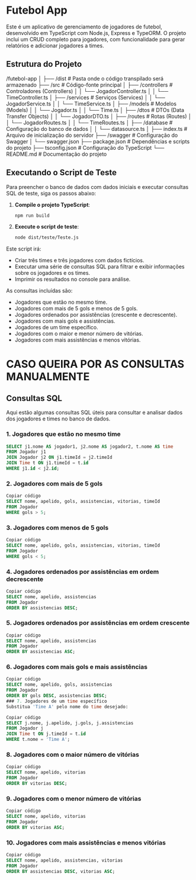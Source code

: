 # Futebol App

Este é um aplicativo de gerenciamento de jogadores de futebol, desenvolvido em TypeScript com Node.js, Express e TypeORM. O projeto inclui um CRUD completo para jogadores, com funcionalidade para gerar relatórios e adicionar jogadores a times.

## Estrutura do Projeto

/futebol-app
│
├── /dist                  # Pasta onde o código transpilado será armazenado
├── /src                   # Código-fonte principal
│   ├── /controllers       # Controladores (Controllers)
│   │   └── JogadorController.ts
│   │   └── TimeController.ts
│   ├── /services          # Serviços (Services)
│   │   └── JogadorService.ts
│   │   └── TimeService.ts
│   ├── /models            # Modelos (Models)
│   │   └── Jogador.ts
│   │   └── Time.ts
│   ├── /dtos              # DTOs (Data Transfer Objects)
│   │   └── JogadorDTO.ts
│   ├── /routes            # Rotas (Routes)
│   │   └── JogadorRoutes.ts
│   │   └── TimeRoutes.ts
│   ├── /database          # Configuração do banco de dados
│   │   └── datasource.ts
│   ├── index.ts           # Arquivo de inicialização do servidor
├── /swagger               # Configuração do Swagger
│   └── swagger.json
├── package.json           # Dependências e scripts do projeto
├── tsconfig.json          # Configuração do TypeScript
└── README.md              # Documentação do projeto

## Executando o Script de Teste

Para preencher o banco de dados com dados iniciais e executar consultas SQL de teste, siga os passos abaixo:

1. **Compile o projeto TypeScript**:
    ```bash
    npm run build
    ```

2. **Execute o script de teste**:
    ```bash
    node dist/teste/Teste.js
    ```

Este script irá:
- Criar três times e três jogadores com dados fictícios.
- Executar uma série de consultas SQL para filtrar e exibir informações sobre os jogadores e os times.
- Imprimir os resultados no console para análise.

As consultas incluídas são:
- Jogadores que estão no mesmo time.
- Jogadores com mais de 5 gols e menos de 5 gols.
- Jogadores ordenados por assistências (crescente e decrescente).
- Jogadores com mais gols e assistências.
- Jogadores de um time específico.
- Jogadores com o maior e menor número de vitórias.
- Jogadores com mais assistências e menos vitórias.

# CASO QUEIRA POR AS CONSULTAS MANUALMENTE
 
## Consultas SQL

Aqui estão algumas consultas SQL úteis para consultar e analisar dados dos jogadores e times no banco de dados.

### 1. Jogadores que estão no mesmo time
```sql
SELECT j1.nome AS jogador1, j2.nome AS jogador2, t.nome AS time
FROM Jogador j1
JOIN Jogador j2 ON j1.timeId = j2.timeId
JOIN Time t ON j1.timeId = t.id
WHERE j1.id < j2.id;
```
### 2. Jogadores com mais de 5 gols
```sql
Copiar código
SELECT nome, apelido, gols, assistencias, vitorias, timeId
FROM Jogador
WHERE gols > 5;
```
### 3. Jogadores com menos de 5 gols
```sql
Copiar código
SELECT nome, apelido, gols, assistencias, vitorias, timeId
FROM Jogador
WHERE gols < 5;
```
### 4. Jogadores ordenados por assistências em ordem decrescente
```sql
Copiar código
SELECT nome, apelido, assistencias
FROM Jogador
ORDER BY assistencias DESC;
```
### 5. Jogadores ordenados por assistências em ordem crescente
```sql
Copiar código
SELECT nome, apelido, assistencias
FROM Jogador
ORDER BY assistencias ASC;
```
### 6. Jogadores com mais gols e mais assistências
```sql
Copiar código
SELECT nome, apelido, gols, assistencias
FROM Jogador
ORDER BY gols DESC, assistencias DESC;
### 7. Jogadores de um time específico
Substitua 'Time A' pelo nome do time desejado:
```
```sql
Copiar código
SELECT j.nome, j.apelido, j.gols, j.assistencias
FROM Jogador j
JOIN Time t ON j.timeId = t.id
WHERE t.nome = 'Time A';
```
### 8. Jogadores com o maior número de vitórias
```sql
Copiar código
SELECT nome, apelido, vitorias
FROM Jogador
ORDER BY vitorias DESC;
```
### 9. Jogadores com o menor número de vitórias
```sql
Copiar código
SELECT nome, apelido, vitorias
FROM Jogador
ORDER BY vitorias ASC;
```
### 10. Jogadores com mais assistências e menos vitórias
```sql
Copiar código
SELECT nome, apelido, assistencias, vitorias
FROM Jogador
ORDER BY assistencias DESC, vitorias ASC;
```
